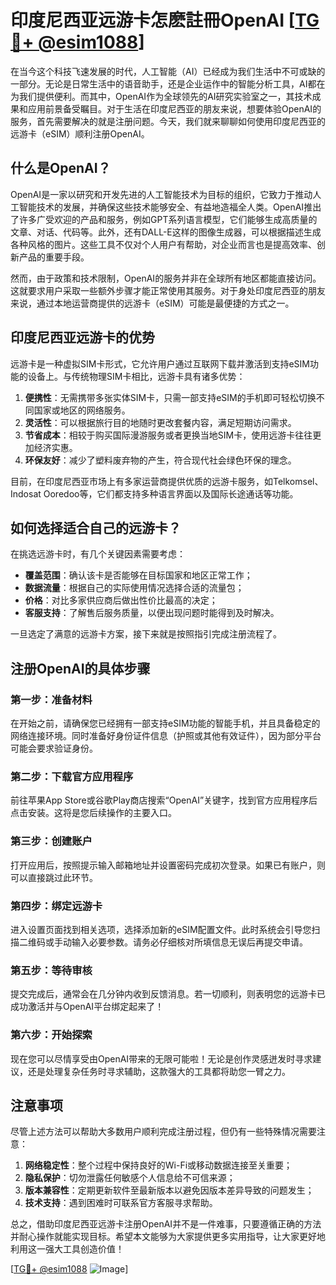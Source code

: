 # 印度尼西亚远游卡怎麽註冊OpenAI [[TG💪+ @esim1088](https://t.me/s/esim1088)]

在当今这个科技飞速发展的时代，人工智能（AI）已经成为我们生活中不可或缺的一部分。无论是日常生活中的语音助手，还是企业运作中的智能分析工具，AI都在为我们提供便利。而其中，OpenAI作为全球领先的AI研究实验室之一，其技术成果和应用前景备受瞩目。对于生活在印度尼西亚的朋友来说，想要体验OpenAI的服务，首先需要解决的就是注册问题。今天，我们就来聊聊如何使用印度尼西亚的远游卡（eSIM）顺利注册OpenAI。

## 什么是OpenAI？

OpenAI是一家以研究和开发先进的人工智能技术为目标的组织，它致力于推动人工智能技术的发展，并确保这些技术能够安全、有益地造福全人类。OpenAI推出了许多广受欢迎的产品和服务，例如GPT系列语言模型，它们能够生成高质量的文章、对话、代码等。此外，还有DALL-E这样的图像生成器，可以根据描述生成各种风格的图片。这些工具不仅对个人用户有帮助，对企业而言也是提高效率、创新产品的重要手段。

然而，由于政策和技术限制，OpenAI的服务并非在全球所有地区都能直接访问。这就要求用户采取一些额外步骤才能正常使用其服务。对于身处印度尼西亚的朋友来说，通过本地运营商提供的远游卡（eSIM）可能是最便捷的方式之一。

## 印度尼西亚远游卡的优势

远游卡是一种虚拟SIM卡形式，它允许用户通过互联网下载并激活到支持eSIM功能的设备上。与传统物理SIM卡相比，远游卡具有诸多优势：

1. **便携性**：无需携带多张实体SIM卡，只需一部支持eSIM的手机即可轻松切换不同国家或地区的网络服务。
2. **灵活性**：可以根据旅行目的地随时更改套餐内容，满足短期访问需求。
3. **节省成本**：相较于购买国际漫游服务或者更换当地SIM卡，使用远游卡往往更加经济实惠。
4. **环保友好**：减少了塑料废弃物的产生，符合现代社会绿色环保的理念。

目前，在印度尼西亚市场上有多家运营商提供优质的远游卡服务，如Telkomsel、Indosat Ooredoo等，它们都支持多种语言界面以及国际长途通话等功能。

## 如何选择适合自己的远游卡？

在挑选远游卡时，有几个关键因素需要考虑：

- **覆盖范围**：确认该卡是否能够在目标国家和地区正常工作；
- **数据流量**：根据自己的实际使用情况选择合适的流量包；
- **价格**：对比多家供应商后做出性价比最高的决定；
- **客服支持**：了解售后服务质量，以便出现问题时能得到及时解决。

一旦选定了满意的远游卡方案，接下来就是按照指引完成注册流程了。

## 注册OpenAI的具体步骤

### 第一步：准备材料

在开始之前，请确保您已经拥有一部支持eSIM功能的智能手机，并且具备稳定的网络连接环境。同时准备好身份证件信息（护照或其他有效证件），因为部分平台可能会要求验证身份。

### 第二步：下载官方应用程序

前往苹果App Store或谷歌Play商店搜索“OpenAI”关键字，找到官方应用程序后点击安装。这将是您后续操作的主要入口。

### 第三步：创建账户

打开应用后，按照提示输入邮箱地址并设置密码完成初次登录。如果已有账户，则可以直接跳过此环节。

### 第四步：绑定远游卡

进入设置页面找到相关选项，选择添加新的eSIM配置文件。此时系统会引导您扫描二维码或手动输入必要参数。请务必仔细核对所填信息无误后再提交申请。

### 第五步：等待审核

提交完成后，通常会在几分钟内收到反馈消息。若一切顺利，则表明您的远游卡已成功激活并与OpenAI平台绑定起来了！

### 第六步：开始探索

现在您可以尽情享受由OpenAI带来的无限可能啦！无论是创作灵感迸发时寻求建议，还是处理复杂任务时寻求辅助，这款强大的工具都将助您一臂之力。

## 注意事项

尽管上述方法可以帮助大多数用户顺利完成注册过程，但仍有一些特殊情况需要注意：

1. **网络稳定性**：整个过程中保持良好的Wi-Fi或移动数据连接至关重要；
2. **隐私保护**：切勿泄露任何敏感个人信息给不可信来源；
3. **版本兼容性**：定期更新软件至最新版本以避免因版本差异导致的问题发生；
4. **技术支持**：遇到困难时可联系官方客服寻求帮助。

总之，借助印度尼西亚远游卡注册OpenAI并不是一件难事，只要遵循正确的方法并耐心操作就能实现目标。希望本文能够为大家提供更多实用指导，让大家更好地利用这一强大工具创造价值！

[[TG💪+ @esim1088](https://t.me/s/esim1088) ![Image](https://i.postimg.cc/4NQfJmqS/Snipaste-2025-05-13-00-14-12.png)]